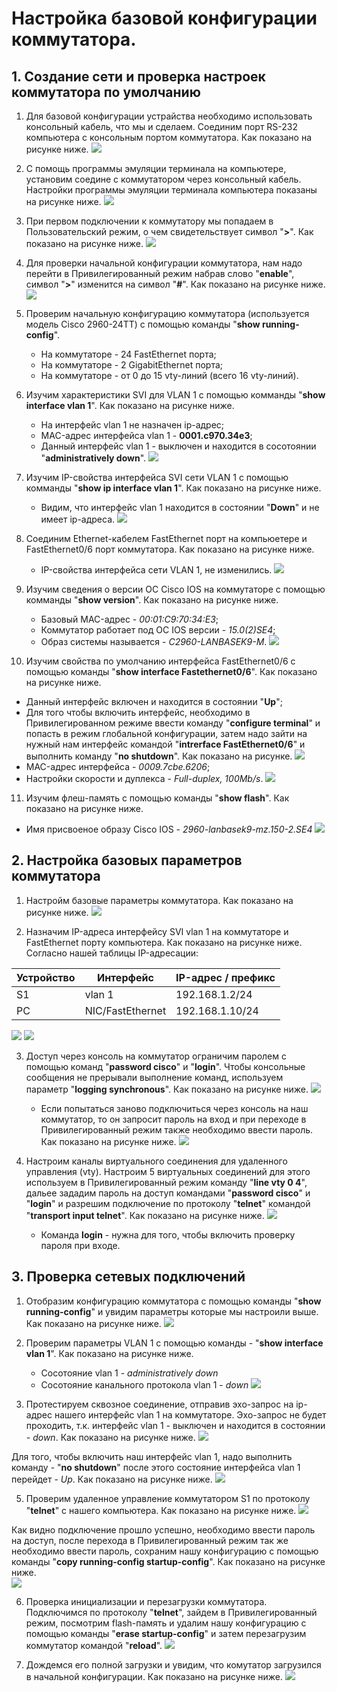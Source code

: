 # Настройка базовой конфигурации коммутатора.

## 1. Создание сети и проверка настроек коммутатора по умолчанию

1. Для базовой конфигурации устрайства необходимо использовать консольный кабель, что мы и сделаем. Соединим порт RS-232 компьютера  с консольным портом  коммутатора. Как показано на рисунке ниже.
![](https://github.com/devops-user/otus/blob/main/homeworks/homework_02/images/PC_SW_console.png)
2. С помощь программы эмуляции терминала на компьютере, установим соедине с коммутатором через консольный кабель. Настройки программы эмуляции терминала компьютера показаны на рисунке ниже.
![](https://github.com/devops-user/otus/blob/main/homeworks/homework_02/images/Terminal_cfg.png)
3. При первом подключении к коммутатору мы попадаем в Пользовательский режим, о чем свидетельствует символ "**>**". Как показано на рисунке ниже.
![](https://github.com/devops-user/otus/blob/main/homeworks/homework_02/images/mode_1.png)
4. Для проверки начальной конфигурации коммутатора, нам надо перейти в Привилегированный режим набрав слово "**enable**", символ "**>**" изменится на символ "**#**". Как показано на рисунке ниже.
![](https://github.com/devops-user/otus/blob/main/homeworks/homework_02/images/mode_2.png)

5. Проверим начальную конфигурацию коммутатора (используется модель Cisco 2960-24TT) с помощью команды "**show running-config**".
   * На коммутаторе - 24 FastEthernet порта;
   * На коммутаторе - 2 GigabitEthernet порта;
   * На коммутаторе - от 0 до 15 vty-линий (всего 16 vty-линий).

6. Изучим характеристики SVI для VLAN 1 с помощью комманды "**show interface vlan 1**". Как показано на рисунке ниже.
   * На интерфейс vlan 1 не назначен ip-адрес;
   * MAC-адрес интерфейса vlan 1 - **0001.c970.34e3**;
   * Данный интерфейс vlan 1 - выключен и находится в сосотоянии "**administratively down**".
![](https://github.com/devops-user/otus/blob/main/homeworks/homework_02/images/vlan_1.png)

7. Изучим IP-свойства интерфейса SVI сети VLAN 1 с помощью комманды "**show ip interface vlan 1**". Как показано на рисунке ниже.
   * Видим, что интерфейс vlan 1 находится в состоянии "**Down**" и не имеет ip-адреса.
![](https://github.com/devops-user/otus/blob/main/homeworks/homework_02/images/vlan_1_1.png)

8. Соединим Ethernet-кабелем FastEthernet порт на компьюетере и FastEthernet0/6 порт коммутатора. Как показано на рисунке ниже.
   * IP-свойства интерфейса сети VLAN 1, не изменились.
![](https://github.com/devops-user/otus/blob/main/homeworks/homework_02/images/FastEthernet_SW_PC.png)

9. Изучим сведения о версии ОС Cisco IOS на коммутаторе с помощью комманды "**show version**". Как показано на рисунке ниже.
   * Базовый MAC-адрес - *00:01:C9:70:34:E3*;
   * Коммутатор работает под ОС IOS версии - *15.0(2)SE4*;
   * Образ системы называется - *C2960-LANBASEK9-M*.
![](https://github.com/devops-user/otus/blob/main/homeworks/homework_02/images/SW_version.png)

10. Изучим свойства по умолчанию интерфейса FastEthernet0/6 с помощью команды "**show interface Fastethernet0/6**". Как показано на рисунке ниже.
   * Данный интерфейс включен и находится в состоянии "**Up**";
   * Для того чтобы включить интерфейс, необходимо в Привилегированном режиме ввести команду "**configure terminal**" и попасть в режим глобальной конфигурации, затем надо зайти на нужный нам интерфейс командой "**intrerface FastEthernet0/6**" и выполнить команду "**no shutdown**". Как показано на рисунке.
![](https://github.com/devops-user/otus/blob/main/homeworks/homework_02/images/FastEthernet_6_no_shut.png)
   * MAC-адрес интерфейса - *0009.7cbe.6206*;
   * Настройки скорости и дуплекса - *Full-duplex, 100Mb/s*.
![](https://github.com/devops-user/otus/blob/main/homeworks/homework_02/images/FastEthernet_6.png)

11. Изучим флеш-память с помощью команды "**show flash**". Как показано на рисунке ниже.
   * Имя присвоеное образу Cisco IOS - *2960-lanbasek9-mz.150-2.SE4*
![](https://github.com/devops-user/otus/blob/main/homeworks/homework_02/images/show_flash.png)

## 2. Настройка базовых параметров коммутатора

1. Настройм базовые параметры коммутатора. Как показано на рисунке ниже.
![](https://github.com/devops-user/otus/blob/main/homeworks/homework_02/images/base_cfg.png)

2. Назначим IP-адреса интерфейсу SVI vlan 1 на коммутаторе и FastEthernet порту компьютера. Как показано на рисунке ниже. Согласно нашей таблицы IP-адресации:

Устройство | Интерфейс | IP-адрес / префикс |
 --- | --- | ---
 S1 | vlan 1 | 192.168.1.2/24 |
 PC | NIC/FastEthernet | 192.168.1.10/24 |
 
![](https://github.com/devops-user/otus/blob/main/homeworks/homework_02/images/vlan_1_ip.png)
![](https://github.com/devops-user/otus/blob/main/homeworks/homework_02/images/PC_ip.png)
 
3. Доступ через консоль на коммутатор ограничим паролем с помощью команд "**password cisco**" и "**login**". Чтобы консольные сообщения не прерывали выполнение команд, используем параметр "**logging synchronous**".
Как показано на рисунке ниже.
![](https://github.com/devops-user/otus/blob/main/homeworks/homework_02/images/console.png)

   * Если попытаться заново подключиться через консоль на наш коммутатор, то он запросит пароль на вход и при переходе в Привилегированный режим также необходимо ввести пароль. Как показано на рисунке ниже.
![](https://github.com/devops-user/otus/blob/main/homeworks/homework_02/images/console_2.png)

4. Настроим каналы виртуального соединения для удаленного управления (vty). Настроим 5 виртуальных соединений для этого используем в Привилегированный режим команду "**line vty 0 4**", дальее зададим пароль на доступ командами "**password cisco**" и "**login**" и разрешим подключение по протоколу "**telnet**" командой "**transport input telnet**". Как показано на рисунке ниже.
![](https://github.com/devops-user/otus/blob/main/homeworks/homework_02/images/vty.png)
   * Команда **login** - нужна для того, чтобы включить проверку пароля при входе.

## 3. Проверка сетевых подключений

1. Отобразим конфигурацию коммутатора с помощью команды "**show running-config**" и увидим параметры которые мы настроили выше. Как показано на рисунке ниже.
![](https://github.com/devops-user/otus/blob/main/homeworks/homework_02/images/check_cfg.png)

2. Проверим параметры VLAN 1 с помощью команды - "**show interface vlan 1**". Как показано на рисунке ниже.
   * Сосотояние vlan 1 - *administratively down*
   * Сосотояние канального протокола vlan 1  - *down*
![](https://github.com/devops-user/otus/blob/main/homeworks/homework_02/images/vlan_1_status.png)

3. Протестируем сквозное соединение, отправив эхо-запрос на ip-адрес нашего интерфейс vlan 1 на коммутаторе. Эхо-запрос не будет проходить, т.к. интерфейс vlan 1 - выключен и находится в состоянии - *down*. Как показано на рисунке ниже.
![](https://github.com/devops-user/otus/blob/main/homeworks/homework_02/images/ping_1.png)

Для того, чтобы включить наш интерфейс vlan 1, надо выполнить команду - "**no shutdown**" после этого состояние интерфейса vlan 1 перейдет - *Up*. Как показано на рисунке ниже.
![](https://github.com/devops-user/otus/blob/main/homeworks/homework_02/images/vlan_1_no_shut.png)

5. Проверим удаленное управление коммутатором S1 по протоколу "**telnet**" с нашего компьютера. Как показано на рисунке ниже.
![](https://github.com/devops-user/otus/blob/main/homeworks/homework_02/images/telnet_1.png)

Как видно подключение прошло успешно, необходимо ввести пароль на доступ, после перехода в Привилегированный режим так же необходимо ввести пароль, сохраним нашу конфигурацию с помощью команды "**copy running-config startup-config**". Как показано на рисунке ниже.  
![](https://github.com/devops-user/otus/blob/main/homeworks/homework_02/images/telnet_2.png)

6. Проверка инициализации и перезагрузки коммутатора. Подключимся по протоколу "**telnet**", зайдем в Привилегированный режим, посмотрим flash-память и удалим нашу конфигурацию с помощью команды "**erase startup-config**" и затем перезагрузим коммутатор командой "**reload**". 
![](https://github.com/devops-user/otus/blob/main/homeworks/homework_02/images/erase.png)

7. Дождемся его полной загрузки и увидим, что комутатор загрузился в начальной конфигурации. Как показано на рисунке ниже. 
![](https://github.com/devops-user/otus/blob/main/homeworks/homework_02/images/boot.png)
